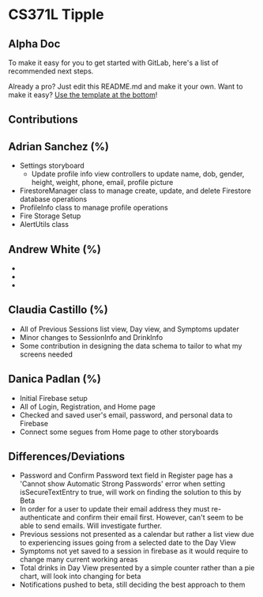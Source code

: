 # CS371L Tipple



## Alpha Doc

To make it easy for you to get started with GitLab, here's a list of recommended next steps.

Already a pro? Just edit this README.md and make it your own. Want to make it easy? [Use the template at the bottom](#editing-this-readme)!

## Contributions

Adrian Sanchez (%)
-
- Settings storyboard
  - Update profile info view controllers to update name, dob, gender, height, weight, phone, email, profile picture
- FirestoreManager class to manage create, update, and delete Firestore database operations
- ProfileInfo class to manage profile operations
- Fire Storage Setup
- AlertUtils class

Andrew White (%)
-
- 
-
-

Claudia Castillo (%)
-
- All of Previous Sessions list view, Day view, and Symptoms updater
- Minor changes to SessionInfo and DrinkInfo
- Some contribution in designing the data schema to tailor to what my screens needed

Danica Padlan (%)
-
- Initial Firebase setup
- All of Login, Registration, and Home page
- Checked and saved user's email, password, and personal data to Firebase
- Connect some segues from Home page to other storyboards



## Differences/Deviations
- Password and Confirm Password text field in Register page has a 
'Cannot show Automatic Strong Passwords' error when setting isSecureTextEntry to true, will work on finding the solution to this by Beta
- In order for a user to update their email address they must re-authenticate and confirm their email first. However, can't seem to be able to send emails. Will investigate further. 
- Previous sessions not presented as a calendar but rather a list view due to experiencing issues going from a selected date to the Day View
- Symptoms not yet saved to a session in firebase as it would require to change many current working areas
- Total drinks in Day View presented by a simple counter rather than a pie chart, will look into changing for beta
- Notifications pushed to beta, still deciding the best approach to them

